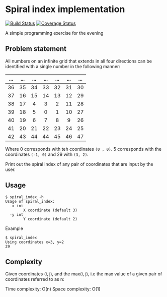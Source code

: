 # Spiral index implementation

[![Build Status](https://travis-ci.org/chibby0ne/spiral_index.svg?branch=master)](https://travis-ci.org/chibby0ne/spiral_index)
[![Coverage Status](https://coveralls.io/repos/github/chibby0ne/spiral_index/badge.svg?branch=master)](https://coveralls.io/github/chibby0ne/spiral_index?branch=master)

A simple programming exercise for the evening

## Problem statement

All numbers on an infinite grid that extends in all four directions can be
identified with a single number in the following manner:

| ... | ... | ... | ... | ... | ... | ... |
|:---:|:---:|:---:|:---:|:---:|:---:|:---:|
| 36 | 35 | 34 | 33 | 32 | 31 | 30 |
| 37 | 16 | 15 | 14 | 13 | 12 | 29 |
| 38 | 17 | 4 | 3 | 2 | 11 | 28 |
| 39 | 18 | 5 | 0 | 1 | 10 | 27 |
| 40 | 19 | 6 | 7 | 8 | 9 | 26 |
| 41 | 20 | 21 | 22 | 23 | 24 | 25 |
| 42 | 43 | 44 | 44 | 45 | 46 | 47 |

Where 0 corresponds with teh coordinates `(0 , 0)`. 5 corresponds with the
coordinates `(-1, 0)` and 29 with `(3, 2)`.

Print out the spiral index of any pair of coordinates that are input by the
user.


## Usage

```
$ spiral_index -h
Usage of spiral_index:
  -x int
    	X coordinate (default 3)
  -y int
    	Y coordinate (default 2)
```


Example

```
$ spiral_index
Using coordinates x=3, y=2
29
```

## Complexity

Given coordinates (i, j), and the max(i, j), i.e the max value of a given pair
of coordinates referred to as n:

Time complexity: O(n)
Space complexity: O(1)
